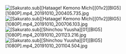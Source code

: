 ![[Sakurato.sub][Hataage! Kemono Michi][01v2][BIG5][1080P].mp4_20191010_200405.735.jpg](https://i.loli.net/2019/10/10/LsnfKPckOIz8uDH.jpg)
![[Sakurato.sub][Hataage! Kemono Michi][01v2][BIG5][1080P].mp4_20191010_200706.103.jpg](https://i.loli.net/2019/10/10/1VY2NHQMvydGIhe.jpg)
![[Sakurato.sub][Shinchou Yuusha][01][BIG5][1080P].mp4_20191010_201123.216.jpg](https://i.loli.net/2019/10/10/5UaYkHI32QohWOs.jpg)
![[Sakurato.sub][Shinchou Yuusha][01][BIG5][1080P].mp4_20191010_201104.504.jpg](https://i.loli.net/2019/10/10/MERW8bnsKrQL4jf.jpg)
